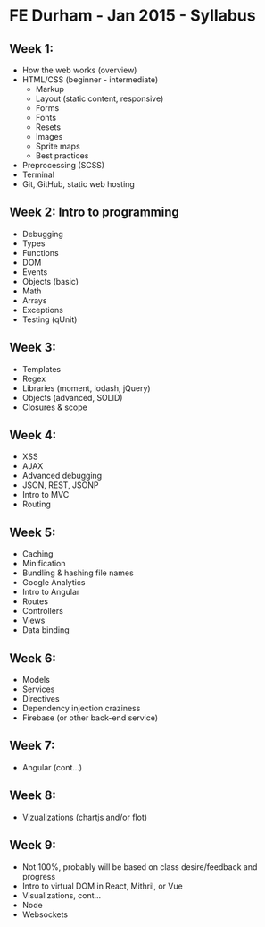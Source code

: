 # FE Durham - Jan 2015 - Syllabus

## Week 1:

* How the web works (overview)
* HTML/CSS (beginner - intermediate)
	- Markup
	- Layout (static content, responsive)
	- Forms
	- Fonts
	- Resets
	- Images
	- Sprite maps
	- Best practices
* Preprocessing (SCSS)
* Terminal
* Git, GitHub, static web hosting

## Week 2: Intro to programming

* Debugging
* Types
* Functions
* DOM
* Events
* Objects (basic)
* Math
* Arrays
* Exceptions
* Testing (qUnit)

## Week 3:

* Templates
* Regex
* Libraries (moment, lodash, jQuery)
* Objects (advanced, SOLID)
* Closures & scope

## Week 4:

* XSS
* AJAX
* Advanced debugging
* JSON, REST, JSONP
* Intro to MVC
* Routing

## Week 5:

* Caching
* Minification
* Bundling & hashing file names
* Google Analytics
* Intro to Angular
* Routes
* Controllers
* Views
* Data binding

## Week 6:

* Models
* Services
* Directives
* Dependency injection craziness
* Firebase (or other back-end service)

## Week 7:

* Angular (cont...)

## Week 8:

* Vizualizations (chartjs and/or flot)

## Week 9:
* Not 100%, probably will be based on class desire/feedback and progress
* Intro to virtual DOM in React, Mithril, or Vue
* Visualizations, cont...
* Node
* Websockets
